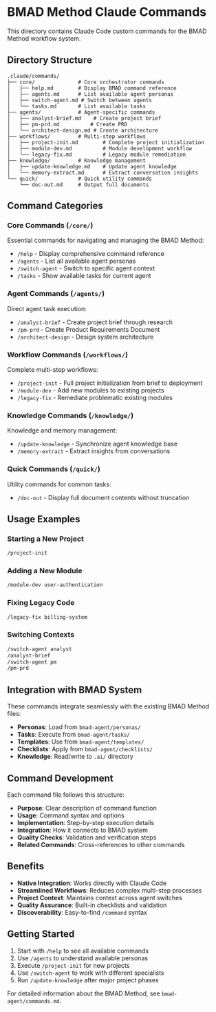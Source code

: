 # BMAD Method Claude Commands

This directory contains Claude Code custom commands for the BMAD Method workflow system.

## Directory Structure

```
.claude/commands/
├── core/              # Core orchestrator commands
│   ├── help.md        # Display BMAD command reference
│   ├── agents.md      # List available agent personas
│   ├── switch-agent.md # Switch between agents
│   └── tasks.md       # List available tasks
├── agents/            # Agent-specific commands  
│   ├── analyst-brief.md    # Create project brief
│   ├── pm-prd.md          # Create PRD
│   └── architect-design.md # Create architecture
├── workflows/         # Multi-step workflows
│   ├── project-init.md        # Complete project initialization
│   ├── module-dev.md          # Module development workflow
│   └── legacy-fix.md          # Legacy module remediation
├── knowledge/         # Knowledge management
│   ├── update-knowledge.md    # Update agent knowledge
│   └── memory-extract.md      # Extract conversation insights
└── quick/             # Quick utility commands
    └── doc-out.md     # Output full documents
```

## Command Categories

### Core Commands (`/core/`)
Essential commands for navigating and managing the BMAD Method:
- `/help` - Display comprehensive command reference
- `/agents` - List all available agent personas
- `/switch-agent` - Switch to specific agent context
- `/tasks` - Show available tasks for current agent

### Agent Commands (`/agents/`)
Direct agent task execution:
- `/analyst-brief` - Create project brief through research
- `/pm-prd` - Create Product Requirements Document
- `/architect-design` - Design system architecture

### Workflow Commands (`/workflows/`)
Complete multi-step workflows:
- `/project-init` - Full project initialization from brief to deployment
- `/module-dev` - Add new modules to existing projects
- `/legacy-fix` - Remediate problematic existing modules

### Knowledge Commands (`/knowledge/`)
Knowledge and memory management:
- `/update-knowledge` - Synchronize agent knowledge base
- `/memory-extract` - Extract insights from conversations

### Quick Commands (`/quick/`)
Utility commands for common tasks:
- `/doc-out` - Display full document contents without truncation

## Usage Examples

### Starting a New Project
```bash
/project-init
```

### Adding a New Module
```bash
/module-dev user-authentication
```

### Fixing Legacy Code
```bash
/legacy-fix billing-system
```

### Switching Contexts
```bash
/switch-agent analyst
/analyst-brief
/switch-agent pm
/pm-prd
```

## Integration with BMAD System

These commands integrate seamlessly with the existing BMAD Method files:

- **Personas**: Load from `bmad-agent/personas/`
- **Tasks**: Execute from `bmad-agent/tasks/`
- **Templates**: Use from `bmad-agent/templates/`
- **Checklists**: Apply from `bmad-agent/checklists/`
- **Knowledge**: Read/write to `.ai/` directory

## Command Development

Each command file follows this structure:
- **Purpose**: Clear description of command function
- **Usage**: Command syntax and options
- **Implementation**: Step-by-step execution details
- **Integration**: How it connects to BMAD system
- **Quality Checks**: Validation and verification steps
- **Related Commands**: Cross-references to other commands

## Benefits

- **Native Integration**: Works directly with Claude Code
- **Streamlined Workflows**: Reduces complex multi-step processes
- **Project Context**: Maintains context across agent switches
- **Quality Assurance**: Built-in checklists and validation
- **Discoverability**: Easy-to-find `/command` syntax

## Getting Started

1. Start with `/help` to see all available commands
2. Use `/agents` to understand available personas
3. Execute `/project-init` for new projects
4. Use `/switch-agent` to work with different specialists
5. Run `/update-knowledge` after major project phases

For detailed information about the BMAD Method, see `bmad-agent/commands.md`.